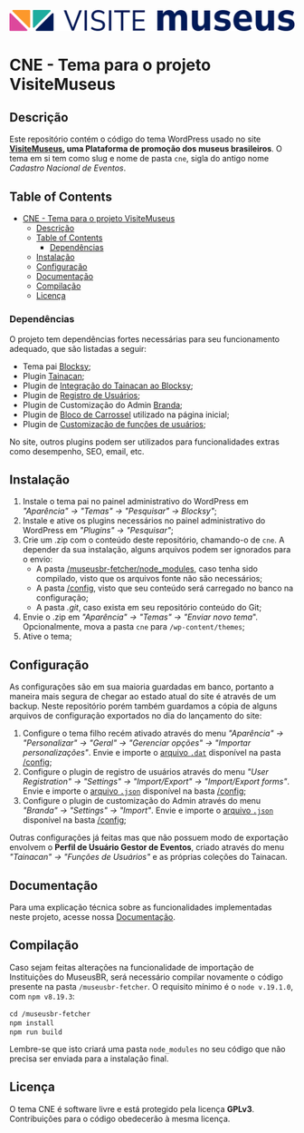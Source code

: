 ![image](/assets/images/logo-horizontal.svg)

# CNE - Tema para o projeto VisiteMuseus

## Descrição

Este repositório contém o código do tema WordPress usado no site **[VisiteMuseus](https://visite.museus.gov.br), uma Plataforma de promoção dos museus brasileiros**. O tema em si tem como slug e nome de pasta `cne`, sigla do antigo nome *Cadastro Nacional de Eventos*.

## Table of Contents

- [CNE - Tema para o projeto VisiteMuseus](#cne---tema-para-o-projeto-visitemuseus)
  - [Descrição](#descrição)
  - [Table of Contents](#table-of-contents)
    - [Dependências](#dependências)
  - [Instalação](#instalação)
  - [Configuração](#configuração)
  - [Documentação](#documentação)
  - [Compilação](#compilação)
  - [Licença](#licença)

### Dependências

O projeto tem dependências fortes necessárias para seu funcionamento adequado, que são listadas a seguir:
- Tema pai [Blocksy](https://wordpress.org/themes/blocksy/);
- Plugin [Tainacan](https://wordpress.org/plugins/tainacan/);
- Plugin de [Integração do Tainacan ao Blocksy](https://wordpress.org/plugins/tainacan-blocksy/);
- Plugin de [Registro de Usuários](https://wordpress.org/plugins/user-registration/);
- Plugin de Customização do Admin [Branda](https://wordpress.org/plugins/branda-white-labeling);
- Plugin de [Bloco de Carrossel](https://wordpress.org/plugins/carousel-block) utilizado na página inicial;
- Plugin de [Customização de funções de usuários](https://wordpress.org/plugins/plugin-information&plugin=user-role-editor);

No site, outros plugins podem ser utilizados para funcionalidades extras como desempenho, SEO, email, etc.

## Instalação

1. Instale o tema pai no painel administrativo do WordPress em *"Aparência" -> "Temas" -> "Pesquisar" -> Blocksy"*;
2. Instale e ative os plugins necessários no painel administrativo do WordPress em *"Plugins" -> "Pesquisar"*;
3. Crie um .zip com o conteúdo deste repositório, chamando-o de `cne`. A depender da sua instalação, alguns arquivos podem ser ignorados para o envio:
   - A pasta [/museusbr-fetcher/node_modules](/museusbr-fetcher/), caso tenha sido compilado, visto que os arquivos fonte não são necessários;
   - A pasta [/config](/config/), visto que seu conteúdo será carregado no banco na configuração;
   - A pasta *.git*, caso exista em seu repositório conteúdo do Git;
4. Envie o .zip em *"Aparência" -> "Temas" -> "Enviar novo tema*". Opcionalmente, mova a pasta `cne` para `/wp-content/themes`;
5. Ative o tema;

## Configuração

As configurações são em sua maioria guardadas em banco, portanto a maneira mais segura de chegar ao estado atual do site é através de um backup. Neste repositório porém também guardamos a cópia de alguns arquivos de configuração exportados no dia do lançamento do site:
1. Configure o tema filho recém ativado através do menu *"Aparência" -> "Personalizar" -> "Geral" -> "Gerenciar opções" -> "Importar personalizações"*. Envie e importe o [arquivo `.dat`](/config/visite-museus.gov.br-export.dat) disponível na pasta [/config](/config/);
2. Configure o plugin de registro de usuários através do menu *"User Registration" -> "Settings" -> "Import/Export" -> "Import/Export forms"*. Envie e importe o [arquivo `.json`](/config/formulário-de-registro-2024-08-07_09_33_16.json) disponível na basta [/config](/config/);
3. Configure o plugin de customização do Admin através do menu *"Branda" -> "Settings" -> "Import"*. Envie e importe o [arquivo `.json`](/config/visitemuseus.branda.2024-08-07.1723033930.json) disponível na basta [/config](/config/);

Outras configurações já feitas mas que não possuem modo de exportação envolvem o **Perfil de Usuário Gestor de Eventos**, criado através do menu *"Tainacan" -> "Funções de Usuários"* e as próprias coleções do Tainacan.

## Documentação

Para uma explicação técnica sobre as funcionalidades implementadas neste projeto, acesse nossa [Documentação](https://github.com/tainacan/cne/wiki/Documenta%C3%A7%C3%A3o).

## Compilação

Caso sejam feitas alterações na funcionalidade de importação de Instituições do MuseusBR, será necessário compilar novamente o código presente na pasta `/museusbr-fetcher`. O requisito mínimo é o `node v.19.1.0`, com `npm v8.19.3`:
```
cd /museusbr-fetcher
npm install
npm run build
```
Lembre-se que isto criará uma pasta `node_modules` no seu código que não precisa ser enviada para a instalação final.


## Licença

O tema CNE é software livre e está protegido pela licença **GPLv3**. Contribuições para o código obedecerão à mesma licença.
